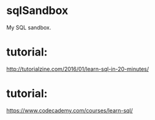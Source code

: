 # sqlSandbox
My SQL sandbox. 

# tutorial:
http://tutorialzine.com/2016/01/learn-sql-in-20-minutes/

# tutorial:
https://www.codecademy.com/courses/learn-sql/
